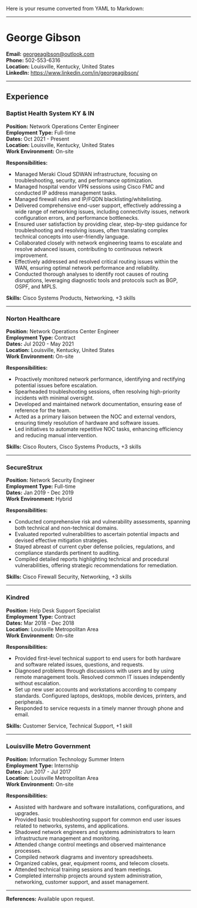 Here is your resume converted from YAML to Markdown:

---

# George Gibson

**Email:** georgeagibson@outlook.com  
**Phone:** 502-553-6316  
**Location:** Louisville, Kentucky, United States  
**LinkedIn:** https://www.linkedin.com/in/georgeagibson/

---

## Experience

### Baptist Health System KY & IN
**Position:** Network Operations Center Engineer  
**Employment Type:** Full-time  
**Dates:** Oct 2021 - Present  
**Location:** Louisville, Kentucky, United States  
**Work Environment:** On-site  

**Responsibilities:**
- Managed Meraki Cloud SDWAN infrastructure, focusing on troubleshooting, security, and performance optimization.
- Managed hospital vendor VPN sessions using Cisco FMC and conducted IP address management tasks.
- Managed firewall rules and IP/FQDN blacklisting/whitelisting.
- Delivered comprehensive end-user support, effectively addressing a wide range of networking issues, including connectivity issues, network configuration errors, and performance bottlenecks.
- Ensured user satisfaction by providing clear, step-by-step guidance for troubleshooting and resolving issues, often translating complex technical concepts into user-friendly language.
- Collaborated closely with network engineering teams to escalate and resolve advanced issues, contributing to continuous network improvement.
- Effectively addressed and resolved critical routing issues within the WAN, ensuring optimal network performance and reliability.
- Conducted thorough analyses to identify root causes of routing disruptions, leveraging diagnostic tools and protocols such as BGP, OSPF, and MPLS.

**Skills:** Cisco Systems Products, Networking, +3 skills

---

### Norton Healthcare
**Position:** Network Operations Center Engineer  
**Employment Type:** Contract  
**Dates:** Jul 2020 - May 2021  
**Location:** Louisville, Kentucky, United States  
**Work Environment:** On-site  

**Responsibilities:**
- Proactively monitored network performance, identifying and rectifying potential issues before escalation.
- Spearheaded troubleshooting sessions, often resolving high-priority incidents with minimal oversight.
- Developed and maintained network documentation, ensuring ease of reference for the team.
- Acted as a primary liaison between the NOC and external vendors, ensuring timely resolution of hardware and software issues.
- Led initiatives to automate repetitive NOC tasks, enhancing efficiency and reducing manual intervention.

**Skills:** Cisco Routers, Cisco Systems Products, +3 skills

---

### SecureStrux
**Position:** Network Security Engineer  
**Employment Type:** Full-time  
**Dates:** Jan 2019 - Dec 2019  
**Work Environment:** Hybrid  

**Responsibilities:**
- Conducted comprehensive risk and vulnerability assessments, spanning both technical and non-technical domains.
- Evaluated reported vulnerabilities to ascertain potential impacts and devised effective mitigation strategies.
- Stayed abreast of current cyber defense policies, regulations, and compliance standards pertinent to auditing.
- Compiled detailed reports highlighting technical and procedural vulnerabilities, offering strategic recommendations for remediation.

**Skills:** Cisco Firewall Security, Networking, +3 skills

---

### Kindred
**Position:** Help Desk Support Specialist  
**Employment Type:** Contract  
**Dates:** Mar 2018 - Dec 2018  
**Location:** Louisville Metropolitan Area  
**Work Environment:** On-site  

**Responsibilities:**
- Provided first-level technical support to end users for both hardware and software related issues, questions, and requests.
- Diagnosed problems through discussions with users and by using remote management tools. Resolved common IT issues independently without escalation.
- Set up new user accounts and workstations according to company standards. Configured laptops, desktops, mobile devices, printers, and peripherals.
- Responded to service requests in a timely manner through phone and email.

**Skills:** Customer Service, Technical Support, +1 skill

---

### Louisville Metro Government
**Position:** Information Technology Summer Intern  
**Employment Type:** Internship  
**Dates:** Jun 2017 - Jul 2017  
**Location:** Louisville Metropolitan Area  
**Work Environment:** On-site  

**Responsibilities:**
- Assisted with hardware and software installations, configurations, and upgrades.
- Provided basic troubleshooting support for common end user issues related to networks, systems, and applications.
- Shadowed network engineers and systems administrators to learn infrastructure management and monitoring.
- Attended change control meetings and observed maintenance processes.
- Compiled network diagrams and inventory spreadsheets.
- Organized cables, gear, equipment rooms, and telecom closets.
- Attended technical training sessions and team meetings.
- Completed internship projects around system administration, networking, customer support, and asset management.

---

**References:** Available upon request.
